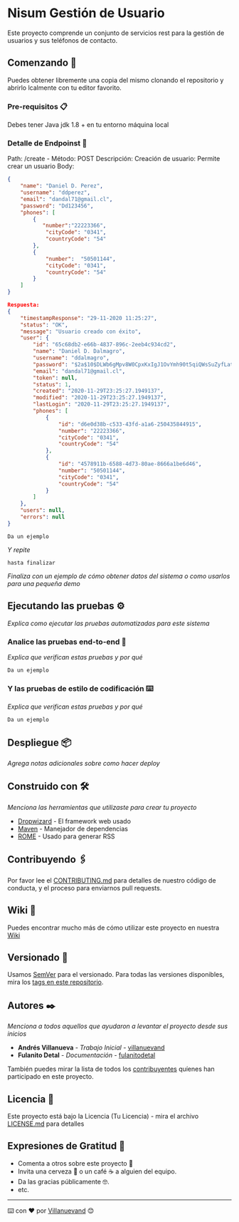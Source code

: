 # Nisum Gestión de Usuario

Este proyecto comprende un conjunto de servicios rest para la gestión de usuarios y sus teléfonos de contacto.

## Comenzando 🚀

Puedes obtener libremente una copia del mismo clonando el repositorio y abrirlo lcalmente con tu editor favorito.


### Pre-requisitos 📋

Debes tener Java jdk 1.8 + en tu entorno máquina local 



### Detalle de Endpoinst 🔧

Path: /create - Método: POST
Descripción: Creación de usuario: Permite crear un usuario
Body:
```json
{        
    "name": "Daniel D. Perez",
    "username": "ddperez",
    "email": "dandal71@gmail.cl",  
    "password": "Dd123456",    
    "phones": [
        {
           "number":"22223366",
            "cityCode": "0341",
            "countryCode": "54"
        },
        {
            "number":  "50501144",
            "cityCode": "0341",
            "countryCode": "54"
        }
    ]  
}

Respuesta:
{
    "timestampResponse": "29-11-2020 11:25:27",
    "status": "OK",
    "message": "Usuario creado con éxito",
    "user": {
        "id": "65c68db2-e66b-4837-896c-2eeb4c934cd2",
        "name": "Daniel D. Dalmagro",
        "username": "ddalmagro",
        "password": "$2a$10$DLWb6gMpv8W0CpxKxIgJ1OvYmh90t5qiQWsSuZyfLatQ.SSwS8yLa",
        "email": "dandal71@gmail.cl",
        "token": null,
        "status": 1,
        "created": "2020-11-29T23:25:27.1949137",
        "modified": "2020-11-29T23:25:27.1949137",
        "lastLogin": "2020-11-29T23:25:27.1949137",
        "phones": [
            {
                "id": "d6e0d38b-c533-43fd-a1a6-250435844915",
                "number": "22223366",
                "cityCode": "0341",
                "countryCode": "54"
            },
            {
                "id": "4578911b-6588-4d73-80ae-8666a1be6d46",
                "number": "50501144",
                "cityCode": "0341",
                "countryCode": "54"
            }
        ]
    },
    "users": null,
    "errors": null
}

```


```
Da un ejemplo
```

_Y repite_

```
hasta finalizar
```

_Finaliza con un ejemplo de cómo obtener datos del sistema o como usarlos para una pequeña demo_

## Ejecutando las pruebas ⚙️

_Explica como ejecutar las pruebas automatizadas para este sistema_

### Analice las pruebas end-to-end 🔩

_Explica que verifican estas pruebas y por qué_

```
Da un ejemplo
```

### Y las pruebas de estilo de codificación ⌨️

_Explica que verifican estas pruebas y por qué_

```
Da un ejemplo
```

## Despliegue 📦

_Agrega notas adicionales sobre como hacer deploy_

## Construido con 🛠️

_Menciona las herramientas que utilizaste para crear tu proyecto_

* [Dropwizard](http://www.dropwizard.io/1.0.2/docs/) - El framework web usado
* [Maven](https://maven.apache.org/) - Manejador de dependencias
* [ROME](https://rometools.github.io/rome/) - Usado para generar RSS

## Contribuyendo 🖇️

Por favor lee el [CONTRIBUTING.md](https://gist.github.com/villanuevand/xxxxxx) para detalles de nuestro código de conducta, y el proceso para enviarnos pull requests.

## Wiki 📖

Puedes encontrar mucho más de cómo utilizar este proyecto en nuestra [Wiki](https://github.com/tu/proyecto/wiki)

## Versionado 📌

Usamos [SemVer](http://semver.org/) para el versionado. Para todas las versiones disponibles, mira los [tags en este repositorio](https://github.com/tu/proyecto/tags).

## Autores ✒️

_Menciona a todos aquellos que ayudaron a levantar el proyecto desde sus inicios_

* **Andrés Villanueva** - *Trabajo Inicial* - [villanuevand](https://github.com/villanuevand)
* **Fulanito Detal** - *Documentación* - [fulanitodetal](#fulanito-de-tal)

También puedes mirar la lista de todos los [contribuyentes](https://github.com/your/project/contributors) quíenes han participado en este proyecto. 

## Licencia 📄

Este proyecto está bajo la Licencia (Tu Licencia) - mira el archivo [LICENSE.md](LICENSE.md) para detalles

## Expresiones de Gratitud 🎁

* Comenta a otros sobre este proyecto 📢
* Invita una cerveza 🍺 o un café ☕ a alguien del equipo. 
* Da las gracias públicamente 🤓.
* etc.



---
⌨️ con ❤️ por [Villanuevand](https://github.com/Villanuevand) 😊
